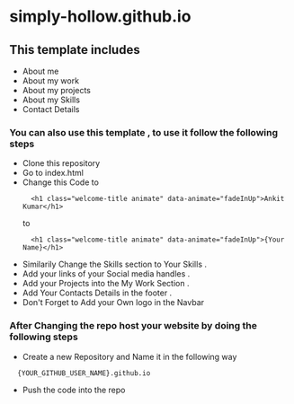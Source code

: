 # simply-hollow.github.io

## This template includes 
  * About me 
  * About my work
  * About my projects
  * About my Skills
  * Contact Details

### You can also use this template , to use it follow the following steps

  * Clone this repository 
  * Go to index.html 
  * Change this Code to 
    ```
      <h1 class="welcome-title animate" data-animate="fadeInUp">Ankit Kumar</h1>
    ```
    to 
    ```
      <h1 class="welcome-title animate" data-animate="fadeInUp">{Your Name}</h1>
    ```
  * Similarily Change the Skills section to Your Skills . 
  * Add your links of your Social media handles .
  * Add your Projects into the My Work Section . 
  * Add Your Contacts Details in the footer . 
  * Don't Forget to Add your Own logo in the Navbar
  
### After Changing the repo host your website by doing the following steps
      
  * Create a new Repository and Name it in the following way 
  ```
    {YOUR_GITHUB_USER_NAME}.github.io
  ```
  * Push the code into the repo
